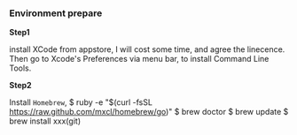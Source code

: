 ### Environment prepare

**Step1**

install XCode from appstore, I will cost some time, and
agree the linecence.
Then go to Xcode's Preferences via menu bar, to install
Command Line Tools.

**Step2**

Install ```Homebrew```,
$ ruby -e "$(curl -fsSL https://raw.github.com/mxcl/homebrew/go)"
$ brew doctor
$ brew update
$ brew install xxx(git)



